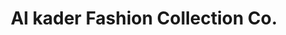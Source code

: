 ---
title: "Al kader Fashion Collection Co."
url: /manila/al-kader-fashion-collection-co/
shop: clothes
---